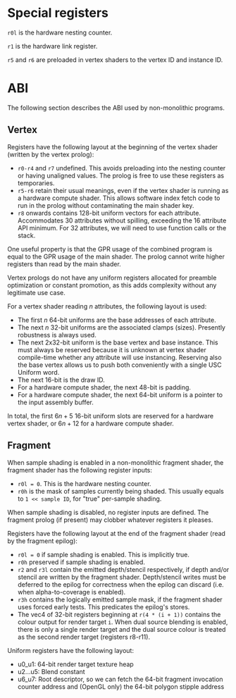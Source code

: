 # Special registers

`r0l` is the hardware nesting counter.

`r1` is the hardware link register.

`r5` and `r6` are preloaded in vertex shaders to the vertex ID and instance ID.

# ABI

The following section describes the ABI used by non-monolithic programs.

## Vertex

Registers have the following layout at the beginning of the vertex shader
(written by the vertex prolog):

* `r0-r4` and `r7` undefined. This avoids preloading into the nesting counter or
  having unaligned values. The prolog is free to use these registers as
  temporaries.
* `r5-r6` retain their usual meanings, even if the vertex shader is running as a
  hardware compute shader. This allows software index fetch code to run in the
  prolog without contaminating the main shader key.
* `r8` onwards contains 128-bit uniform vectors for each attribute.
  Accommodates 30 attributes without spilling, exceeding the 16 attribute API
  minimum. For 32 attributes, we will need to use function calls or the stack.

One useful property is that the GPR usage of the combined program is equal to
the GPR usage of the main shader. The prolog cannot write higher registers than
read by the main shader.

Vertex prologs do not have any uniform registers allocated for preamble
optimization or constant promotion, as this adds complexity without any
legitimate use case.

For a vertex shader reading $n$ attributes, the following layout is used:

* The first $n$ 64-bit uniforms are the base addresses of each attribute.
* The next $n$ 32-bit uniforms are the associated clamps (sizes). Presently
  robustness is always used.
* The next 2x32-bit uniform is the base vertex and base instance. This must
  always be reserved because it is unknown at vertex shader compile-time whether
  any attribute will use instancing. Reserving also the base vertex allows us to
  push both conveniently with a single USC Uniform word.
* The next 16-bit is the draw ID.
* For a hardware compute shader, the next 48-bit is padding.
* For a hardware compute shader, the next 64-bit uniform is a pointer to the
  input assembly buffer.

In total, the first $6n + 5$ 16-bit uniform slots are reserved for a hardware
vertex shader, or $6n + 12$ for a hardware compute shader.

## Fragment

When sample shading is enabled in a non-monolithic fragment shader, the fragment
shader has the following register inputs:

* `r0l = 0`. This is the hardware nesting counter.
* `r0h` is the mask of samples currently being shaded. This usually equals to
  `1 << sample ID`, for "true" per-sample shading.

When sample shading is disabled, no register inputs are defined. The fragment
prolog (if present) may clobber whatever registers it pleases.

Registers have the following layout at the end of the fragment shader (read by
the fragment epilog):

* `r0l = 0` if sample shading is enabled. This is implicitly true.
* `r0h` preserved if sample shading is enabled.
* `r2` and `r3l` contain the emitted depth/stencil respectively, if
  depth and/or stencil are written by the fragment shader. Depth/stencil writes
  must be deferred to the epilog for correctness when the epilog can discard
  (i.e. when alpha-to-coverage is enabled).
* `r3h` contains the logically emitted sample mask, if the fragment shader uses
  forced early tests. This predicates the epilog's stores.
* The vec4 of 32-bit registers beginning at `r(4 * (i + 1))` contains the colour
  output for render target `i`. When dual source blending is enabled, there is
  only a single render target and the dual source colour is treated as the
  second render target (registers r8-r11).

Uniform registers have the following layout:

* u0_u1: 64-bit render target texture heap
* u2...u5: Blend constant
* u6_u7: Root descriptor, so we can fetch the 64-bit fragment invocation counter
  address and (OpenGL only) the 64-bit polygon stipple address
